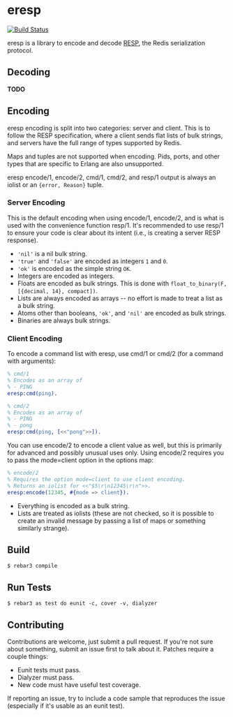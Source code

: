 eresp
=====

[![Build Status](https://travis-ci.org/nilium/eresp.svg?branch=master)](https://travis-ci.org/nilium/eresp)

eresp is a library to encode and decode [RESP](resp), the Redis serialization
protocol.

[resp]: https://redis.io/topics/protocol

Decoding
--------

**TODO**

Encoding
--------

eresp encoding is split into two categories: server and client. This is to
follow the RESP specification, where a client sends flat lists of bulk strings,
and servers have the full range of types supported by Redis.

Maps and tuples are not supported when encoding. Pids, ports, and other types
that are specific to Erlang are also unsupported.

eresp encode/1, encode/2, cmd/1, cmd/2, and resp/1 output is always an iolist or
an `{error, Reason}` tuple.

### Server Encoding

This is the default encoding when using encode/1, encode/2, and is what is used
with the convenience function resp/1. It's recommended to use resp/1 to ensure
your code is clear about its intent (i.e., is creating a server RESP response).

- `'nil'` is a nil bulk string.
- `'true'` and `'false'` are encoded as integers `1` and `0`.
- `'ok'` is encoded as the simple string `OK`.
- Integers are encoded as integers.
- Floats are encoded as bulk strings.
  This is done with `float_to_binary(F, [{decimal, 14}, compact])`.
- Lists are always encoded as arrays -- no effort is made to treat a list as
  a bulk string.
- Atoms other than booleans, `'ok'`, and `'nil'` are encoded as bulk strings.
- Binaries are always bulk strings.

### Client Encoding

To encode a command list with eresp, use cmd/1 or cmd/2 (for a command with
arguments):

```erlang
% cmd/1
% Encodes as an array of
% - PING
eresp:cmd(ping).

% cmd/2
% Encodes as an array of
% - PING
% - pong
eresp:cmd(ping, [<<"pong">>]).
```

You can use encode/2 to encode a client value as well, but this is primarily for
advanced and possibly unusual uses only. Using encode/2 requires you to pass the
mode=client option in the options map:

```erlang
% encode/2
% Requires the option mode=client to use client encoding.
% Returns an iolist for <<"$5\r\n12345\r\n">>.
eresp:encode(12345, #{mode => client}).
```

- Everything is encoded as a bulk string.
- Lists are treated as iolists (these are not checked, so it is possible to
  create an invalid message by passing a list of maps or something similarly
  strange).

Build
-----

    $ rebar3 compile

Run Tests
---------

    $ rebar3 as test do eunit -c, cover -v, dialyzer

Contributing
------------

Contributions are welcome, just submit a pull request. If you're not sure about
something, submit an issue first to talk about it. Patches require a couple
things:

- Eunit tests must pass.
- Dialyzer must pass.
- New code must have useful test coverage.

If reporting an issue, try to include a code sample that reproduces the issue
(especially if it's usable as an eunit test).
